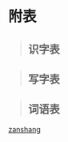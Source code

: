 # 附表

> ## 识字表

<Ebook grade="xxyw3b" :pages="116" :paged="118" ></Ebook>

> ## 写字表

<Ebook grade="xxyw3b" :pages="119" :paged="120" ></Ebook>

> ## 词语表

<Ebook grade="xxyw3b" :pages="121" :paged="124" ></Ebook>

[zanshang](../res/zanshang.md ':include')